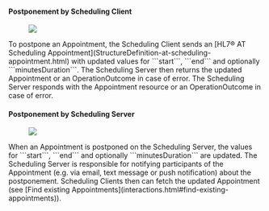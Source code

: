 #### Postponement by Scheduling Client
<figure><img src="interactions/postpone-appointment-client.svg"></figure>
To postpone an Appointment, the Scheduling Client sends an [HL7® AT Scheduling Appointment](StructureDefinition-at-scheduling-appointment.html) with updated values for ```start```, ```end``` and optionally ```minutesDuration```. The Scheduling Server then returns the updated Appointment or an OperationOutcome in case of error. The Scheduling Server responds with the Appointment resource or an OperationOutcome in case of error.

#### Postponement by Scheduling Server
<figure><img src="interactions/postpone-appointment-server.svg"></figure>
When an Appointment is postponed on the Scheduling Server, the values for ```start```, ```end``` and optionally ```minutesDuration``` are updated. The Scheduling Server is responsible for notifying participants of the Appointment (e.g. via email, text message or push notification) about the postponement. Scheduling Clients then can fetch the updated Appointment (see [Find existing Appointments](interactions.html#find-existing-appointments)).